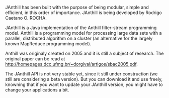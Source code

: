 JAnthill has been built with the purpose of being modular, simple and efficient, in this order of importance.
JAnthill is being developed by Rodrigo Caetano O. ROCHA.

JAnthill is a Java implementation of the Anthill filter-stream programming model.
Anthill is a programming model for processing large data sets with a parallel, distributed algorithm on a cluster (an alternative for the largely known MapReduce programming model).

Anthill was originaly created on 2005 and it is still a subject of research.
The original paper can be read at http://homepages.dcc.ufmg.br/~dorgival/artigos/sbac2005.pdf.

The JAnthill API is not very stable yet, since it still under construction (we still are considering a beta version).
But you can download it and use freely, knowning that if you want to update your JAnthill version, you might have to change your applications a bit.


